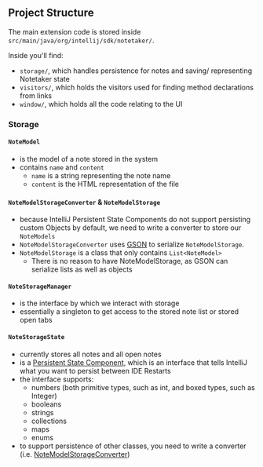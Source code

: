 ## Project Structure
The main extension code is stored inside 
`src/main/java/org/intellij/sdk/notetaker/`.  

Inside you'll find:
- `storage/`, which handles persistence for notes and saving/
representing Notetaker state 
- `visitors/`, which holds the visitors used for 
finding method declarations from links
- `window/`, which holds all the code relating to the UI

### Storage
#### `NoteModel`
- is the model of a note stored in the system
- contains `name` and `content`
  - `name` is a string representing the note name
  - `content` is the HTML representation of the file
#### `NoteModelStorageConverter` & `NoteModelStorage`
- because IntelliJ Persistent State Components do not support
persisting custom Objects by default, we need to write a converter 
to store our `NoteModels`
- `NoteModelStorageConverter` uses [GSON](https://github.com/google/gson) 
to serialize `NoteModelStorage`.
- `NoteModelStorage` is a class that only contains `List<NoteModel>`
  - There is no reason to have NoteModelStorage, as GSON can serialize 
  lists as well as objects

#### `NoteStorageManager`
- is the interface by which we interact with storage
- essentially a singleton to get access to the stored note list
or stored open tabs

#### `NoteStorageState` 
- currently stores all notes and all open notes
- is a [Persistent State Component](https://plugins.jetbrains.com/docs/intellij/persisting-state-of-components.html),
which is an interface that tells IntelliJ what you want to persist
between IDE Restarts
- the interface supports:
  - numbers (both primitive types, such as int, and boxed types, such as Integer)
  - booleans
  - strings
  - collections
  - maps
  - enums
- to support persistence of other classes, you need to write a converter 
(i.e. [NoteModelStorageConverter](#notemodelstorageconverter--notemodelstorage))
